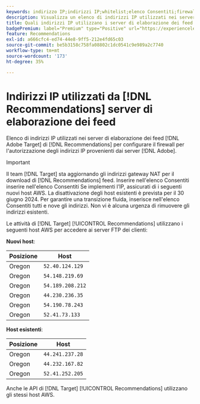 ```yaml
---
keywords: indirizzo IP;indirizzi IP;whitelist;elenco Consentiti;firewall;consigli;feed;server;Adobe Experience Cloud;consigli;recommendations
description: Visualizza un elenco di indirizzi IP utilizzati nei server di elaborazione dei feed di  [!DNL Target]  Recommendations per configurare il firewall in modo da autorizzare gli indirizzi IP provenienti dai server di Adobe.
title: Quali indirizzi IP utilizzano i server di elaborazione dei feed della funzione Recommendations (Consigli)?
badgePremium: label="Premium" type="Positive" url="https://experienceleague.adobe.com/docs/target/using/introduction/intro.html?lang=en#premium newtab=true" tooltip="Scopri cosa è incluso in Target Premium."
feature: Recommendations
exl-id: a666cfc4-ed74-44e8-9ff5-212e4fd65c03
source-git-commit: be5b3158c758fa08802c1dc0541c9e989a2c7740
workflow-type: tm+mt
source-wordcount: '173'
ht-degree: 35%

---
```


# Indirizzi IP utilizzati da [!DNL Recommendations] server di elaborazione dei feed

Elenco di indirizzi IP utilizzati nei server di elaborazione dei feed [!DNL Adobe Target] di [!DNL Recommendations] per configurare il firewall per l&#39;autorizzazione degli indirizzi IP provenienti dai server [!DNL Adobe].

>[!IMPORTANT]
>
>Il team [!DNL Target] sta aggiornando gli indirizzi gateway NAT per il download di [!DNL Recommendations] feed. Inserire nell&#39;elenco Consentiti inserire nell&#39;elenco Consentiti Se implementi l’IP, assicurati di i seguenti nuovi host AWS. La disattivazione degli host esistenti è prevista per il 30 giugno 2024. Per garantire una transizione fluida, inserisce nell&#39;elenco Consentiti tutti e nove gli indirizzi. Non vi è alcuna urgenza di rimuovere gli indirizzi esistenti.

Le attività di [!DNL Target] [!UICONTROL Recommendations] utilizzano i seguenti host AWS per accedere ai server FTP dei clienti:

**Nuovi host**:

| Posizione | Host |
| --- | --- |
| Oregon | `52.40.124.129` |
| Oregon | `54.148.219.69` |
| Oregon | `54.189.208.212` |
| Oregon | `44.230.236.35` |
| Oregon | `54.190.78.243` |
| Oregon | `52.41.73.133` |

**Host esistenti**:

| Posizione | Host |
| --- | --- |
| Oregon | `44.241.237.28` |
| Oregon | `44.232.167.82` |
| Oregon | `52.41.252.205` |

Anche le API di [!DNL Target] [!UICONTROL Recommendations] utilizzano gli stessi host AWS.
